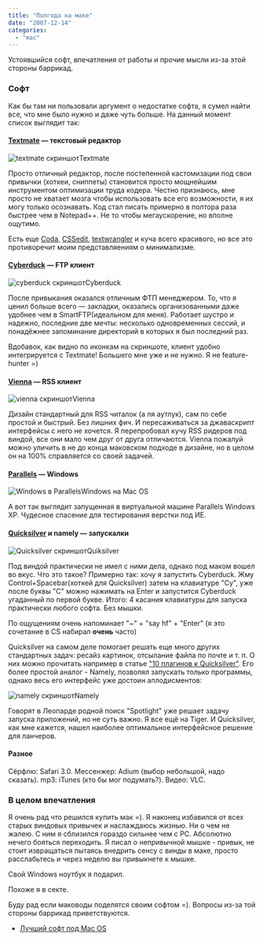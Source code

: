 ```yaml
---
title: "Полгода на маке"
date: "2007-12-14"
categories: 
  - "mac"
---
```


Устоявшийся софт, впечатления от работы и прочие мысли из-за этой стороны баррикад.

### Софт

Как бы там ни пользовали аргумент о недостатке софта, я сумел найти все, что мне было нужно и даже чуть больше. На данный момент список выглядит так:

#### [Textmate](http://macromates.com/) — текстовый редактор

![textmate скриншот](http://cssing.org.ua/pic/macsoft/textmate.png)Textmate

Просто отличный редактор, после постепенной кастомизации под свои привычки (хоткеи, сниппеты) становится просто мощнейшим инструментом оптимизации труда кодера. Честно признаюсь, мне просто не хватает мозга чтобы использовать все его возможности, я их могу только осознавать. Код стал писать примерно в полтора раза быстрее чем в Notepad++. Не то чтобы мегаускорение, но вполне ощутимо.

Есть еще [Coda](http://www.panic.com/coda/), [CSSedit](http://macrabbit.com/cssedit/), [textwrangler](http://www.barebones.com/products/textwrangler/) и куча всего красивого, но все это противоречит моим представляениям о минимализме.

#### [Cyberduck](http://cyberduck.ch/) — FTP клиент

![cyberduck скриншот](http://cssing.org.ua/pic/macsoft/cyberduck.png)Cyberduck

После привыкания оказался отличным ФТП менеджером. То, что я ценил больше всего — закладки, оказались организованными даже удобнее чем в SmartFTP(идеальном для меня). Работает шустро и надежно, последние две мечты: несколько одновременных сессий, и понадёжнее запоминание директорий в которых я был последний раз.

Вдобавок, как видно по иконкам на скриншоте, клиент удобно интегрируется с Textmate! Большего мне уже и не нужно. Я не feature-hunter =)

#### [Vienna](http://www.opencommunity.co.uk/vienna2.php) — RSS клиент

![vienna скриншот](http://cssing.org.ua/pic/macsoft/vienna.png)Vienna

Дизайн стандартный для RSS читалок (а ля аутлук), сам по себе простой и быстрый. Без лишних фич. И пересаживаться за джаваскрипт интерфейсы с него не хочется. Я перепробовал кучу RSS ридеров под виндой, все они мало чем друг от друга отличаются. Vienna пожалуй можно уличить в не до конца маковском подходе в дизайне, но в целом он на 100% справляется со своей задачей.

#### [Parallels](http://www.parallels.com/) — Windows

![Windows в Parallels](http://cssing.org.ua/pic/macsoft/macwin.jpg)Windows на Mac OS

А вот так выглядит запущенная в виртуальной машине Parallels Windows XP. Чудесное спасение для тестирования верстки под ИЕ.

#### [Quicksilver](http://quicksilver.blacktree.com/) и namely — запускалки

![Quicksilver скриншот](http://cssing.org.ua/pic/macsoft/quicksilver.jpg)Quiksilver

Под виндой практически не имел с ними дела, однако под маком вошел во вкус. Что это такое? Примерно так: хочу я запустить Cyberduck. Жму Control+Spacebar(хоткей для Quicksilver) затем на клавиатуре "Сy", уже после буквы "C" можно нажимать на Enter и запустится Cyberduck угаданный по первой букве. Итого: 4 касания клавиатуры для запуска практически любого софта. Без мышки.

По ощущениям очень напоминает "~" + "say hf" + "Enter" (я это сочетание в CS набирал **очень** часто)

Quicksilver на самом деле помогает решать еще много других стандартных задач: ресайз картинок, отсылание файла по почте и т. п. О них можно прочитать например в статье ["10 плагинов к Quicksilver"](http://www.lifehacker.com.au/tips/2007/11/15/top_10_quicksilver_plugins.html). Его более простой аналог - Namely, позволял запускать только программы, однако весь его интерфейс уже достоин аплодисментов:

![namely скриншот](http://cssing.org.ua/pic/macsoft/namely.png)Namely

Говорят в Леопарде родной поиск "Spotlight" уже решает задачу запуска приложений, но не суть важно. Я все ещё на Tiger. И Quicksilver, как мне кажется, нашел наиболее оптимальное интерфейсное решение для ланчеров.

#### Разное

Сёрфлю: Safari 3.0. Мессенжер: Adium (выбор небольшой, надо сказать). mp3: iTunes (кто бы мог подумать?). Видео: VLC.

### В целом впечатления

Я очень рад что решился купить мак =). Я наконец избавился от всех старых виндовых привычек и наслаждаюсь жизнью. Ни о чем не жалею. С ним я сблизился гораздо сильнее чем с PC. Абсолютно нечего бояться переходить. Я писал о непривычной мышке - привык, не стоит извращаться пытаясь внедрить сенсу с винды в маке, просто расслабьтесь и через неделю вы привыкнете к мышке.

Свой Windows ноутбук я подарил.

Похоже я в секте.

Буду рад если маководы поделятся своим софтом =). Вопросы из-за той стороны баррикад приветствуются.

- [Лучший софт под Mac OS](http://bestmacsoftware.org/)
